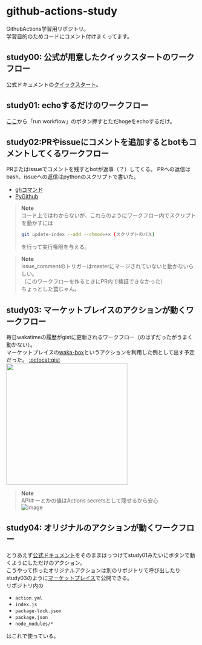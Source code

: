 # github-actions-study
GithubActions学習用リポジトリ。  
学習目的のためコードにコメント付けまくってます。  


  
## study00: 公式が用意したクイックスタートのワークフロー
公式ドキュメントの[クイックスタート](https://docs.github.com/ja/actions/learn-github-actions/understanding-github-actions)。

  
## study01: echoするだけのワークフロー
[ここ](https://github.com/izumiikezaki/github-actions-study/actions/workflows/study01.yml)から「run workflow」のボタン押すとただhogeをechoするだけ。

## study02:PRやissueにコメントを追加するとbotもコメントしてくるワークフロー
PRまたはissueでコメントを残すとbotが返事（？）してくる。
PRへの返信はbash、issueへの返信はpythonのスクリプトで書いた。
- [ghコマンド](https://cli.github.com/manual/)
- [PyGithub](https://pygithub.readthedocs.io/en/latest/introduction.html)

> **Note**  
> コード上ではわからないが、これらのようにワークフロー内でスクリプトを動かすには  
> ``` bash
> git update-index --add --chmod=+x (スクリプトのパス)
> ```
> を行って実行権限を与える。
 

> **Note**  
> issue_commentのトリガーはmasterにマージされていないと動かないらしい。  
> （このワークフローを作るときにPR内で検証できなかった）  
> ちょっとした罠じゃん。
  
## study03: マーケットプレイスのアクションが動くワークフロー
毎日wakatimeの履歴がgistに更新されるワークフロー（のはずだったがうまく動かない）。  
マーケットプレイスの[waka-box](https://github.com/marketplace/actions/waka-box)というアクションを利用した例として出す予定だった。
[:octocat:gist](https://gist.github.com/izumiikezaki/46209660b0e4babf3325c15a8716f51a)  
<img src="https://user-images.githubusercontent.com/39111330/172936254-f0114021-0aff-4285-af67-ba3631ff7656.png" width="320px">
  
> **Note**  
> APIキーとかの値はActions secretsとして隠せるから安心  
> ![image](https://user-images.githubusercontent.com/39111330/172970674-c0786c24-1ee2-43e7-a192-fa4ccdfdeff8.png)


## study04: オリジナルのアクションが動くワークフロー
とりあえず[公式ドキュメント](https://docs.github.com/ja/actions/creating-actions/creating-a-javascript-action#creating-a-readme)をそのままはっつけてstudy01みたいにボタンで動くようにしただけのアクション。  
こうやって作ったオリジナルアクションは別のリポジトリで呼び出したりstudy03のように[マーケットプレイス](https://github.com/marketplace?type=actions)で公開できる。  
リポジトリ内の
- `action.yml`
- `index.js`
- `package-lock.json`
- `package.json`
- `node_modules/*`  

はこれで使っている。 
